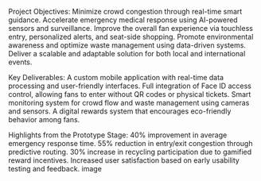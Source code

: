 Project Objectives: Minimize crowd congestion through real-time smart guidance. Accelerate emergency medical response using AI-powered sensors and surveillance. Improve the overall fan experience via touchless entry, personalized alerts, and seat-side shopping. Promote environmental awareness and optimize waste management using data-driven systems. Deliver a scalable and adaptable solution for both local and international events.

Key Deliverables: A custom mobile application with real-time data processing and user-friendly interfaces. Full integration of Face ID access control, allowing fans to enter without QR codes or physical tickets. Smart monitoring system for crowd flow and waste management using cameras and sensors. A digital rewards system that encourages eco-friendly behavior among fans.

Highlights from the Prototype Stage: 40% improvement in average emergency response time. 55% reduction in entry/exit congestion through predictive routing. 30% increase in recycling participation due to gamified reward incentives. Increased user satisfaction based on early usability testing and feedback. image
